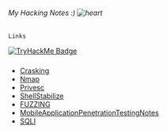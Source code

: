 ###### My Hacking Notes :) ![heart](https://github.githubassets.com/images/icons/emoji/unicode/2764.png) 

```
Links
```
[![TryHackMe Badge](https://tryhackme-badges.s3.amazonaws.com/SplitUnknown.png)](https://tryhackme.com/p/SplitUnknown)


###

- [Crasking](./Crasking.md)
- [Nmap](./Nmap.md)
- [Privesc](Privesc/Privesc.md)
- [ShellStabilize](./ShellStabilize.md)
- [FUZZING](./FUZZING.md)
- [MobileApplicationPenetrationTestingNotes](./MobileApplicationPenetrationTestingNotes/README.md)
- [SQLI](SQL_Injection/SQLI.md)
